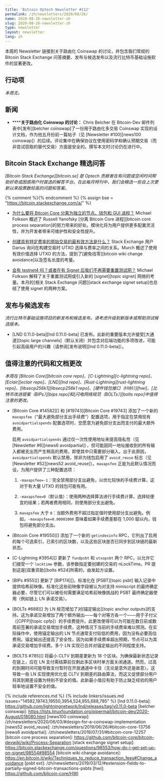 ```yaml
---
title: 'Bitcoin Optech Newsletter #112'
permalink: /zh/newsletters/2020/08/26/
name: 2020-08-26-newsletter-zh
slug: 2020-08-26-newsletter-zh
type: newsletter
layout: newsletter
lang: zh
---
```

本周的 Newsletter 链接到关于路由化 Coinswap 的讨论，并包含我们常规的 Bitcoin Stack Exchange 问答摘要、发布与候选发布以及流行比特币基础设施软件的显著更改。

## 行动项

*本周无。*

## 新闻

- **<!--discussion-about-routed-coinswaps-->****关于路由化 Coinswap 的讨论：** Chris Belcher 在 Bitcoin-Dev 邮件列表中[发布][belcher coinswap]了一份用于路由化多交易 Coinswap 实现的设计文档，作为他五月份前一篇帖子（见 [Newsletter #100][news100 coinswap]）的后续。评论集中在确保协议在使用密码学和确认预期交易（而非尝试窃取的替代交易）方面是安全的。撰写本文时讨论仍在进行中。

## Bitcoin Stack Exchange 精选问答

*[Bitcoin Stack Exchange][bitcoin.se] 是 Optech 贡献者在有问题或空闲时间帮助好奇或困惑用户时首选的解答平台。在此每月特刊中，我们会精选一些自上次更新以来投票数较高的问题和答案。*

{% comment %}<!-- https://bitcoin.stackexchange.com/search?tab=votes&q=created%3a1m..%20is%3aanswer -->{% endcomment %}
{% assign bse = "https://bitcoin.stackexchange.com/a/" %}

- **<!--what-is-the-motivation-for-separating-bitcoin-core-into-independent-node-wallet-and-gui-processes-->**[为什么要将 Bitcoin Core 分离为独立的节点、钱包和 GUI 进程？]({{bse}}98398) Michael Folkson 概述了 Russell Yanofsky [分离 Bitcoin Core 进程][bitcoin core process separation]的努力带来的好处。模块化将为用户提供更多配置灵活性，并为开发者带来可维护性和安全性提升。

- **<!--what-s-the-most-efficient-way-to-create-a-raw-transaction-with-a-specific-fee-rate-->**[创建具有特定费率的原始交易的最有效方法是什么？]({{bse}}98392) Stack Exchange 用户 Darius 询问在构建交易时 UTXO 选择与费率之间的关系。Murch 概述了使用有效价值选择 UTXO 的方法，提到了[避免找零][bitcoin wiki change avoidance]以及签名长度的考量。

- **<!--will-there-be-a-testnet4-or-do-we-not-need-a-testnet-reset-once-we-have-signet-->**[会有 testnet4 吗？或者在有 Signet 后我们不再需要重置测试网？]({{bse}}98579) Michael Folkson 解释了关于重置测试网或引入新的 [signet][topic signet] 网络的考量。本月的[相关 Stack Exchange 问题][stack exchange signet setup]也总结了使用 signet 的两种方案。

## 发布与候选发布

*流行比特币基础设施项目的新发布和候选发布。请考虑升级到新版本或帮助测试候选版本。*

- [LND 0.11.0-beta][lnd 0.11.0-beta] 已发布。此新的重要版本允许接受[大通道][topic large channels]（默认关闭）并包含对后端功能的多项改进，可能引起高级用户的兴趣（请参阅[发布说明][lnd 0.11.0-beta]）。

## 值得注意的代码和文档更改

*本周在 [Bitcoin Core][bitcoin core repo]、[C-Lightning][c-lightning repo]、[Eclair][eclair repo]、[LND][lnd repo]、[Rust-Lightning][rust-lightning repo]、[libsecp256k1][libsecp256k1 repo]、[硬件钱包接口（HWI）][hwi]、[比特币改进提案（BIPs）][bips repo]和[闪电网络规范（BOLTs）][bolts repo]中值得注意的更改。*

- [Bitcoin Core #14582][] 和 [#19743][Bitcoin Core #19743] 添加了一个新的 `maxapsfee`（“最大避免部分支出手续费”）配置选项，用于指定在禁用现有 `avoidpartialspends` 配置选项时，您愿意为避免部分支出而支付的最大额外费用。

  启用 `avoidpartialspends` 通过仅一次性使用地址来提高隐私性（见 [Newsletter #6][news6 avoidpartial]），但可能因同一地址接收到的所有输入都被支出而产生稍高的费用，即使其中只需要部分输入。出于此原因，`avoidpartialspends` 默认禁用，除非为钱包启用了 `avoid_reuse` 标志（见 [Newsletter #52][news52 avoid_reuse]）。`maxapsfee` 正是为此默认情况而设，为用户提供了三种配置选项：

  1. `-maxapsfee=-1`：完全禁用部分支出避免，以优化较快的手续费计算，这对于有大量 UTXO 的钱包可能有用。

  2. `-maxapsfee=0`（默认值）：使用两种选择算法进行手续费计算，选择较便宜的结果；若两者费用相同，则使用部分支出避免。

  3. `maxapsfee` 大于 `0`：当额外费用不超过指定值时使用部分支出避免。例如，`-maxapsfee=0.00001000` 意味着如果手续费差额在 1,000 聪以内，钱包将避免部分支出。

- [Bitcoin Core #19550][] 添加了一个新的 `getindexinfo` RPC，它列出了启用的每个可选索引，已索引的区块数，以及这些区块是否已同步到区块链的最新状态。

- [C-Lightning #3954][] 更新了 `fundpsbt` 和 `utxopsbt` 两个 RPC，以允许它们接受一个 `locktime` 参数，该参数指定要创建的交易的 nLockTime。PR 提到这是[双重资助][bolts #524]所需的，由发起方设置。

- [BIPs #955][] 更新了 [BIP174][]，标准化在 [PSBT][topic psbt] 输入记录中提供哈希前映像。标准化这些前映像字段被认为对支持 miniscript 的最终确定器必要，尽管它们可以被任何需要满足哈希前映像挑战的 PSBT 最终确定器使用（例如链上 LN 承诺交易）。

- [BOLTs #688][] 为 LN 规范增加了对[锚定输出][topic anchor outputs]的支持。这为承诺交易增加了两个额外输出——每个对等方各一个——用于子付父（[CPFP][topic cpfp]）的手续费提升。此更改使得可以为可能在数日前或数周前签署的承诺交易增加手续费，这种情况下当前的手续费率难以预测。在实际操作中，使用锚定输出的 LN 节点通常支付较低的费用，因为没有必要高估费用。锚定输出还提高了安全性，因为如果手续费率超出预期，节点可以为其承诺交易增加手续费。多个 LN 实现已合并对锚定输出的不同程度支持。

- [BOLTS #785][] 将最小 CLTV 到期差更新为 18 个区块。为确保最新状态记录在链上，应在 LN 支付需结算前仅剩此多区块时单方面关闭通道。然而，过高的到期时间可能导致支付暂时在开放通道中卡住（无论是意外还是故意）。这导致一些 LN 实现使用优化低 CLTV 到期差的路由算法，而这又促使部分用户将其到期差设置为特别不安全的值。此新最小值应有助于防止缺乏经验的用户轻率地设置不安全的值。

{% include references.md %}
{% include linkers/issues.md issues="14582,19743,19550,3954,524,955,688,785" %}
[lnd 0.11.0-beta]: https://github.com/lightningnetwork/lnd/releases/tag/v0.11.0-beta
[belcher coinswap]: https://lists.linuxfoundation.org/pipermail/bitcoin-dev/2020-August/018080.html
[news100 coinswap]: /zh/newsletters/2020/06/03/#design-for-a-coinswap-implementation
[news52 avoid_reuse]: /zh/newsletters/2019/06/26/#bitcoin-core-13756
[news6 avoidpartial]: /zh/newsletters/2018/07/31/#bitcoin-core-12257
[bitcoin core process separation]: https://github.com/bitcoin-core/bitcoin-devwiki/wiki/Process-Separation
[stack exchange signet setup]: https://bitcoin.stackexchange.com/questions/98553/how-do-i-get-set-up-on-signet/98554#98554
[bitcoin wiki change avoidance]: https://en.bitcoin.it/wiki/Techniques_to_reduce_transaction_fees#Change_avoidance
[psbt ext]: /zh/newsletters/2019/03/12/#extension-fields-to-partially-signed-bitcoin-transactions-psbts
[hwi]: https://github.com/bitcoin-core/HWI

